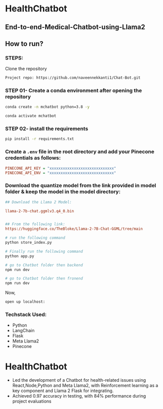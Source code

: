 # HealthChatbot
## End-to-end-Medical-Chatbot-using-Llama2

## How to run?

### STEPS:

Clone the repository

```bash
Project repo: https://github.com/naveennekkanti1/Chat-Bot.git
```

### STEP 01- Create a conda environment after opening the repository

```bash
conda create -n mchatbot python=3.8 -y
```

```bash
conda activate mchatbot
```

### STEP 02- install the requirements

```bash
pip install -r requirements.txt
```

### Create a `.env` file in the root directory and add your Pinecone credentials as follows:

```ini
PINECONE_API_KEY = "xxxxxxxxxxxxxxxxxxxxxxxxxxxxx"
PINECONE_API_ENV = "xxxxxxxxxxxxxxxxxxxxxxxxxxxxx"
```

### Download the quantize model from the link provided in model folder & keep the model in the model directory:

```ini
## Download the Llama 2 Model:

llama-2-7b-chat.ggmlv3.q4_0.bin


## From the following link:
https://huggingface.co/TheBloke/Llama-2-7B-Chat-GGML/tree/main
```

```bash
# run the following command
python store_index.py
```

```bash
# Finally run the following command
python app.py
```

```bash
# go to Chatbot folder then backend
npm run dev
```

```bash
# go to Chatbot folder then fronend
npm run dev
```

Now,

```bash
open up localhost:
```

### Techstack Used:

- Python
- LangChain
- Flask
- Meta Llama2
- Pinecone

# HealthChatbot

- Led the development of a Chatbot for health-related issues using React,Node,Python and Meta Llama2, with Reinforcement learning as a key component and Llama 2 Flask for integrating.
- Achieved 0.97 accuracy in testing, with 84% performance during project evaluations
